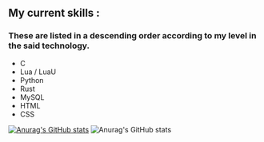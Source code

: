 ## My current skills :
### These are listed in a descending order according to my level in the said technology.

- C
- Lua / LuaU
- Python
- Rust
- MySQL
- HTML
- CSS


[![Anurag's GitHub stats](https://github-readme-stats.vercel.app/api?username=lorisdxb)](https://github.com/anuraghazra/github-readme-stats)
![Anurag's GitHub stats](https://github-readme-stats.vercel.app/api?username=lorisdxb&show_icons=true&theme=radical)

<!--
**LorisDXB/lorisdxb** is a ✨ _special_ ✨ repository because its `README.md` (this file) appears on your GitHub profile.

Here are some ideas to get you started:

- 🔭 I’m currently working on ...
- 🌱 I’m currently learning ...
- 👯 I’m looking to collaborate on ...
- 🤔 I’m looking for help with ...
- 💬 Ask me about ...
- 📫 How to reach me: ...
- 😄 Pronouns: ...
- ⚡ Fun fact: ...
-->

